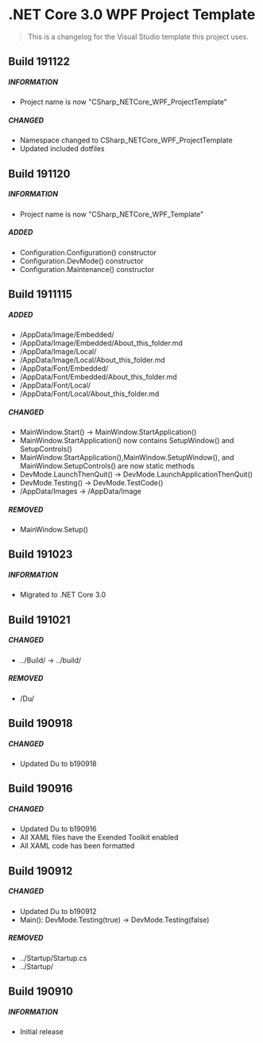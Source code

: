 ﻿# .NET Core 3.0 WPF Project Template

> This is a changelog for the Visual Studio template this project uses.

## Build 191122
##### INFORMATION
* Project name is now "CSharp_NETCore_WPF_ProjectTemplate"
##### CHANGED
* Namespace changed to CSharp_NETCore_WPF_ProjectTemplate
* Updated included dotfiles

## Build 191120
##### INFORMATION
* Project name is now "CSharp_NETCore_WPF_Template"
##### ADDED
* Configuration.Configuration() constructor
* Configuration.DevMode() constructor
* Configuration.Maintenance() constructor

## Build 1911115
##### ADDED
* /AppData/Image/Embedded/
* /AppData/Image/Embedded/About_this_folder.md
* /AppData/Image/Local/
* /AppData/Image/Local/About_this_folder.md
* /AppData/Font/Embedded/
* /AppData/Font/Embedded/About_this_folder.md
* /AppData/Font/Local/
* /AppData/Font/Local/About_this_folder.md
##### CHANGED
* MainWindow.Start() -> MainWindow.StartApplication()
* MainWindow.StartApplication() now contains SetupWindow() and SetupControls()
* MainWindow.StartApplication(),MainWindow.SetupWindow(), and MainWindow.SetupControls() are now static methods
* DevMode.LaunchThenQuit() -> DevMode.LaunchApplicationThenQuit()
* DevMode.Testing() -> DevMode.TestCode()
* /AppData/Images -> /AppData/Image
##### REMOVED
* MainWindow.Setup()

## Build 191023
##### INFORMATION
* Migrated to .NET Core 3.0

## Build 191021
##### CHANGED
* ../Build/ -> ../build/
##### REMOVED
* /Du/

## Build 190918
##### CHANGED
* Updated Du to b190918

## Build 190916
##### CHANGED
* Updated Du to b190916
* All XAML files have the Exended Toolkit enabled
* All XAML code has been formatted

## Build 190912
##### CHANGED
* Updated Du to b190912
* Main(): DevMode.Testing(true) -> DevMode.Testing(false)
##### REMOVED
* ../Startup/Startup.cs
* ../Startup/

## Build 190910
##### INFORMATION
* Initial release